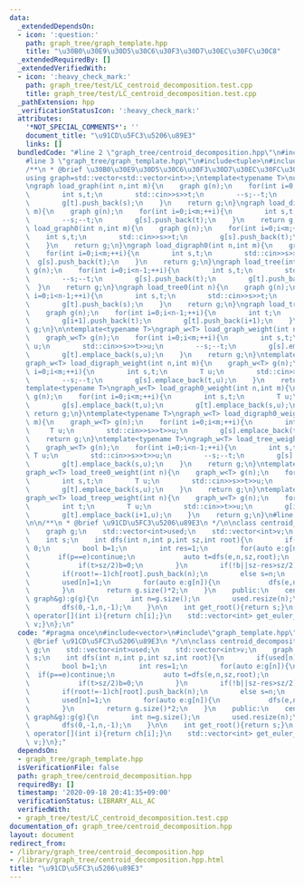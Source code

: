 ```yaml
---
data:
  _extendedDependsOn:
  - icon: ':question:'
    path: graph_tree/graph_template.hpp
    title: "\u30B0\u30E9\u30D5\u30C6\u30F3\u30D7\u30EC\u30FC\u30C8"
  _extendedRequiredBy: []
  _extendedVerifiedWith:
  - icon: ':heavy_check_mark:'
    path: graph_tree/test/LC_centroid_decomposition.test.cpp
    title: graph_tree/test/LC_centroid_decomposition.test.cpp
  _pathExtension: hpp
  _verificationStatusIcon: ':heavy_check_mark:'
  attributes:
    '*NOT_SPECIAL_COMMENTS*': ''
    document_title: "\u91CD\u5FC3\u5206\u89E3"
    links: []
  bundledCode: "#line 2 \"graph_tree/centroid_decomposition.hpp\"\n#include<vector>\n\
    #line 3 \"graph_tree/graph_template.hpp\"\n#include<tuple>\n#include<iostream>\n\
    /**\n * @brief \u30B0\u30E9\u30D5\u30C6\u30F3\u30D7\u30EC\u30FC\u30C8\n */\n\n\
    using graph=std::vector<std::vector<int>>;\ntemplate<typename T>\nusing graph_w=std::vector<std::vector<std::pair<int,T>>>;\n\
    \ngraph load_graph(int n,int m){\n    graph g(n);\n    for(int i=0;i<m;++i){\n\
    \        int s,t;\n        std::cin>>s>>t;\n        --s;--t;\n        g[s].push_back(t);\n\
    \        g[t].push_back(s);\n    }\n    return g;\n}\ngraph load_digraph(int n,int\
    \ m){\n    graph g(n);\n    for(int i=0;i<m;++i){\n        int s,t;\n        std::cin>>s>>t;\n\
    \        --s;--t;\n        g[s].push_back(t);\n    }\n    return g;\n}\ngraph\
    \ load_graph0(int n,int m){\n    graph g(n);\n    for(int i=0;i<m;++i){\n    \
    \    int s,t;\n        std::cin>>s>>t;\n        g[s].push_back(t);\n        g[t].push_back(s);\n\
    \    }\n    return g;\n}\ngraph load_digraph0(int n,int m){\n    graph g(n);\n\
    \    for(int i=0;i<m;++i){\n        int s,t;\n        std::cin>>s>>t;\n      \
    \  g[s].push_back(t);\n    }\n    return g;\n}\ngraph load_tree(int n){\n    graph\
    \ g(n);\n    for(int i=0;i<n-1;++i){\n        int s,t;\n        std::cin>>s>>t;\n\
    \        --s;--t;\n        g[s].push_back(t);\n        g[t].push_back(s);\n  \
    \  }\n    return g;\n}\ngraph load_tree0(int n){\n    graph g(n);\n    for(int\
    \ i=0;i<n-1;++i){\n        int s,t;\n        std::cin>>s>>t;\n        g[s].push_back(t);\n\
    \        g[t].push_back(s);\n    }\n    return g;\n}\ngraph load_treep(int n){\n\
    \    graph g(n);\n    for(int i=0;i<n-1;++i){\n        int t;\n        std::cin>>t;\n\
    \        g[i+1].push_back(t);\n        g[t].push_back(i+1);\n    }\n    return\
    \ g;\n}\n\ntemplate<typename T>\ngraph_w<T> load_graph_weight(int n,int m){\n\
    \    graph_w<T> g(n);\n    for(int i=0;i<m;++i){\n        int s,t;\n        T\
    \ u;\n        std::cin>>s>>t>>u;\n        --s;--t;\n        g[s].emplace_back(t,u);\n\
    \        g[t].emplace_back(s,u);\n    }\n    return g;\n}\ntemplate<typename T>\n\
    graph_w<T> load_digraph_weight(int n,int m){\n    graph_w<T> g(n);\n    for(int\
    \ i=0;i<m;++i){\n        int s,t;\n        T u;\n        std::cin>>s>>t>>u;\n\
    \        --s;--t;\n        g[s].emplace_back(t,u);\n    }\n    return g;\n}\n\
    template<typename T>\ngraph_w<T> load_graph0_weight(int n,int m){\n    graph_w<T>\
    \ g(n);\n    for(int i=0;i<m;++i){\n        int s,t;\n        T u;\n        std::cin>>s>>t>>u;\n\
    \        g[s].emplace_back(t,u);\n        g[t].emplace_back(s,u);\n    }\n   \
    \ return g;\n}\ntemplate<typename T>\ngraph_w<T> load_digraph0_weight(int n,int\
    \ m){\n    graph_w<T> g(n);\n    for(int i=0;i<m;++i){\n        int s,t;\n   \
    \     T u;\n        std::cin>>s>>t>>u;\n        g[s].emplace_back(t,u);\n    }\n\
    \    return g;\n}\ntemplate<typename T>\ngraph_w<T> load_tree_weight(int n){\n\
    \    graph_w<T> g(n);\n    for(int i=0;i<n-1;++i){\n        int s,t;\n       \
    \ T u;\n        std::cin>>s>>t>>u;\n        --s;--t;\n        g[s].emplace_back(t,u);\n\
    \        g[t].emplace_back(s,u);\n    }\n    return g;\n}\ntemplate<typename T>\n\
    graph_w<T> load_tree0_weight(int n){\n    graph_w<T> g(n);\n    for(int i=0;i<n-1;++i){\n\
    \        int s,t;\n        T u;\n        std::cin>>s>>t>>u;\n        g[s].emplace_back(t,u);\n\
    \        g[t].emplace_back(s,u);\n    }\n    return g;\n}\ntemplate<typename T>\n\
    graph_w<T> load_treep_weight(int n){\n    graph_w<T> g(n);\n    for(int i=0;i<n-1;++i){\n\
    \        int t;\n        T u;\n        std::cin>>t>>u;\n        g[i+1].emplace_back(t,u);\n\
    \        g[t].emplace_back(i+1,u);\n    }\n    return g;\n}\n#line 4 \"graph_tree/centroid_decomposition.hpp\"\
    \n\n/**\n * @brief \u91CD\u5FC3\u5206\u89E3\n */\n\nclass centroid_decomposition{\n\
    \    graph g;\n    std::vector<int>used;\n    std::vector<int>v;\n    graph ch;\n\
    \    int s;\n    int dfs(int n,int p,int sz,int root){\n        if(used[n])return\
    \ 0;\n        bool b=1;\n        int res=1;\n        for(auto e:g[n]){\n     \
    \       if(p==e)continue;\n            auto t=dfs(e,n,sz,root);\n            res+=t;\n\
    \            if(t>sz/2)b=0;\n        }\n        if(!b||sz-res>sz/2)return res;\n\
    \        if(root!=-1)ch[root].push_back(n);\n        else s=n;\n        v.push_back(n);\n\
    \        used[n]=1;\n        for(auto e:g[n]){\n            dfs(e,n,dfs(e,n,g.size()*2,n),n);\n\
    \        }\n        return g.size()*2;\n    }\n    public:\n    centroid_decomposition(const\
    \ graph&g):g(g){\n        int n=g.size();\n        used.resize(n);\n        ch.resize(n);\n\
    \        dfs(0,-1,n,-1);\n    }\n\n    int get_root(){return s;}\n    std::vector<int>\
    \ operator[](int i){return ch[i];}\n    std::vector<int> get_euler_tour(){return\
    \ v;}\n};\n"
  code: "#pragma once\n#include<vector>\n#include\"graph_template.hpp\"\n\n/**\n *\
    \ @brief \u91CD\u5FC3\u5206\u89E3\n */\n\nclass centroid_decomposition{\n    graph\
    \ g;\n    std::vector<int>used;\n    std::vector<int>v;\n    graph ch;\n    int\
    \ s;\n    int dfs(int n,int p,int sz,int root){\n        if(used[n])return 0;\n\
    \        bool b=1;\n        int res=1;\n        for(auto e:g[n]){\n          \
    \  if(p==e)continue;\n            auto t=dfs(e,n,sz,root);\n            res+=t;\n\
    \            if(t>sz/2)b=0;\n        }\n        if(!b||sz-res>sz/2)return res;\n\
    \        if(root!=-1)ch[root].push_back(n);\n        else s=n;\n        v.push_back(n);\n\
    \        used[n]=1;\n        for(auto e:g[n]){\n            dfs(e,n,dfs(e,n,g.size()*2,n),n);\n\
    \        }\n        return g.size()*2;\n    }\n    public:\n    centroid_decomposition(const\
    \ graph&g):g(g){\n        int n=g.size();\n        used.resize(n);\n        ch.resize(n);\n\
    \        dfs(0,-1,n,-1);\n    }\n\n    int get_root(){return s;}\n    std::vector<int>\
    \ operator[](int i){return ch[i];}\n    std::vector<int> get_euler_tour(){return\
    \ v;}\n};"
  dependsOn:
  - graph_tree/graph_template.hpp
  isVerificationFile: false
  path: graph_tree/centroid_decomposition.hpp
  requiredBy: []
  timestamp: '2020-09-18 20:41:35+09:00'
  verificationStatus: LIBRARY_ALL_AC
  verifiedWith:
  - graph_tree/test/LC_centroid_decomposition.test.cpp
documentation_of: graph_tree/centroid_decomposition.hpp
layout: document
redirect_from:
- /library/graph_tree/centroid_decomposition.hpp
- /library/graph_tree/centroid_decomposition.hpp.html
title: "\u91CD\u5FC3\u5206\u89E3"
---
```

